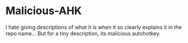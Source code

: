 # Malicious-AHK
I hate giving descriptions of what it is when it so clearly explains it in the repo name... But for a tiny description, its malicious autohotkey.
